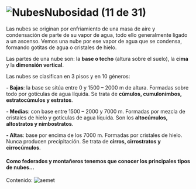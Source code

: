 # ![Nubes](./gps_files/36450990_7dd571e38a.jpg)Nubosidad (11 de 31)

Las nubes se originan por enfriamiento de una masa de aire y condensación de parte de su vapor de agua, todo ello generalmente ligado a un ascenso. Vemos una nube por ese vapor de agua que se condensa, formando gotitas de agua o cristales de hielo.

Las partes de una nube son: la **base o techo** (altura sobre el suelo), la **cima** y la **dimensión vertical**.

Las nubes se clasifican en 3 pisos y en 10 géneros:

**\- Bajas**: la base se sitúa entre 0 y 1500 – 2000 m de altura. Formadas sobre todo por gotículas de agua líquida. Se trata de **cúmulos, cumulonimbos, estratocúmulos y estratos**.

**\- Medias**: con base entre 1500 – 2000 y 7000 m. Formadas por mezcla de cristales de hielo y gotículas de agua líquida. Son los **altocúmulos, altostratos y nimbostratos**.

**\- Altas**: base por encima de los 7000 m. Formadas por cristales de hielo. Nunca producen precipitación. Se trata de **cirros, cirrostratos y cirrocúmulos**.

#### Como federados y montañeros tenemos que conocer los principales tipos de nubes...  

Contenido: ![aemet](./gps_files/aemet(10).jpg)